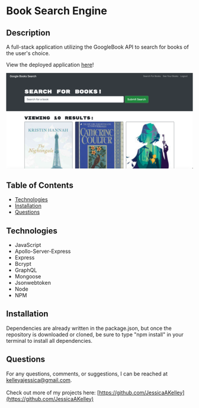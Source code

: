 # Book Search Engine

## Description
A full-stack application utilizing the GoogleBook API to search for books of the user's choice.

View the deployed application [here](https://pure-beach-38994.herokuapp.com/)!

![image](screenshot.png)

## Table of Contents
* [Technologies](#technologies)
* [Installation](#installation)
* [Questions](#questions)

## Technologies
- JavaScript
- Apollo-Server-Express
- Express
- Bcrypt
- GraphQL
- Mongoose
- Jsonwebtoken
- Node
- NPM

## Installation
Dependencies are already written in the package.json, but once the repository is downloaded or cloned, be sure to type "npm install" in your terminal to install all dependencies.

## Questions
For any questions, comments, or suggestions, I can be reached at kelleyajessica@gmail.com.
<br>
<br>
Check out more of my projects here: [https://github.com/JessicaAKelley](https://github.com/JessicaAKelley)